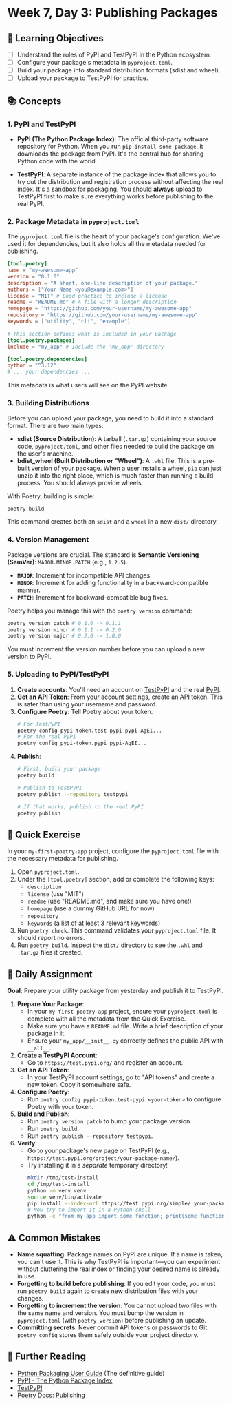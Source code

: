 # Week 7, Day 3: Publishing Packages

## 🎯 Learning Objectives
- [ ] Understand the roles of PyPI and TestPyPI in the Python ecosystem.
- [ ] Configure your package's metadata in `pyproject.toml`.
- [ ] Build your package into standard distribution formats (sdist and wheel).
- [ ] Upload your package to TestPyPI for practice.

## 📚 Concepts

### 1. PyPI and TestPyPI
- **PyPI (The Python Package Index)**: The official third-party software repository for Python. When you run `pip install some-package`, it downloads the package from PyPI. It's the central hub for sharing Python code with the world.

- **TestPyPI**: A separate instance of the package index that allows you to try out the distribution and registration process without affecting the real index. It's a sandbox for packaging. You should **always** upload to TestPyPI first to make sure everything works before publishing to the real PyPI.

### 2. Package Metadata in `pyproject.toml`
The `pyproject.toml` file is the heart of your package's configuration. We've used it for dependencies, but it also holds all the metadata needed for publishing.

```toml
[tool.poetry]
name = "my-awesome-app"
version = "0.1.0"
description = "A short, one-line description of your package."
authors = ["Your Name <you@example.com>"]
license = "MIT" # Good practice to include a license
readme = "README.md" # A file with a longer description
homepage = "https://github.com/your-username/my-awesome-app"
repository = "https://github.com/your-username/my-awesome-app"
keywords = ["utility", "cli", "example"]

# This section defines what is included in your package
[tool.poetry.packages]
include = "my_app" # Include the 'my_app' directory

[tool.poetry.dependencies]
python = "^3.12"
# ... your dependencies ...
```
This metadata is what users will see on the PyPI website.

### 3. Building Distributions
Before you can upload your package, you need to build it into a standard format. There are two main types:
- **sdist (Source Distribution)**: A tarball (`.tar.gz`) containing your source code, `pyproject.toml`, and other files needed to build the package on the user's machine.
- **bdist_wheel (Built Distribution or "Wheel")**: A `.whl` file. This is a pre-built version of your package. When a user installs a wheel, `pip` can just unzip it into the right place, which is much faster than running a build process. You should always provide wheels.

With Poetry, building is simple:
```bash
poetry build
```
This command creates both an `sdist` and a `wheel` in a new `dist/` directory.

### 4. Version Management
Package versions are crucial. The standard is **Semantic Versioning (SemVer)**: `MAJOR.MINOR.PATCH` (e.g., `1.2.5`).
- **`MAJOR`**: Increment for incompatible API changes.
- **`MINOR`**: Increment for adding functionality in a backward-compatible manner.
- **`PATCH`**: Increment for backward-compatible bug fixes.

Poetry helps you manage this with the `poetry version` command:
```bash
poetry version patch # 0.1.0 -> 0.1.1
poetry version minor # 0.1.1 -> 0.2.0
poetry version major # 0.2.0 -> 1.0.0
```
You must increment the version number before you can upload a new version to PyPI.

### 5. Uploading to PyPI/TestPyPI
1.  **Create accounts**: You'll need an account on [TestPyPI](https://test.pypi.org/) and the real [PyPI](https://pypi.org/).
2.  **Get an API Token**: From your account settings, create an API token. This is safer than using your username and password.
3.  **Configure Poetry**: Tell Poetry about your token.
    ```bash
    # For TestPyPI
    poetry config pypi-token.test-pypi pypi-AgEI...
    # For the real PyPI
    poetry config pypi-token.pypi pypi-AgEI...
    ```
4.  **Publish**:
    ```bash
    # First, build your package
    poetry build

    # Publish to TestPyPI
    poetry publish --repository testpypi

    # If that works, publish to the real PyPI
    poetry publish
    ```

## 🔹 Quick Exercise

In your `my-first-poetry-app` project, configure the `pyproject.toml` file with the necessary metadata for publishing.

1.  Open `pyproject.toml`.
2.  Under the `[tool.poetry]` section, add or complete the following keys:
    - `description`
    - `license` (use "MIT")
    - `readme` (use "README.md", and make sure you have one!)
    - `homepage` (use a dummy GitHub URL for now)
    - `repository`
    - `keywords` (a list of at least 3 relevant keywords)
3.  Run `poetry check`. This command validates your `pyproject.toml` file. It should report no errors.
4.  Run `poetry build`. Inspect the `dist/` directory to see the `.whl` and `.tar.gz` files it created.

## 📝 Daily Assignment
**Goal**: Prepare your utility package from yesterday and publish it to TestPyPI.

1.  **Prepare Your Package**:
    -   In your `my-first-poetry-app` project, ensure your `pyproject.toml` is complete with all the metadata from the Quick Exercise.
    -   Make sure you have a `README.md` file. Write a brief description of your package in it.
    -   Ensure your `my_app/__init__.py` correctly defines the public API with `__all__`.
2.  **Create a TestPyPI Account**:
    -   Go to `https://test.pypi.org/` and register an account.
3.  **Get an API Token**:
    -   In your TestPyPI account settings, go to "API tokens" and create a new token. Copy it somewhere safe.
4.  **Configure Poetry**:
    -   Run `poetry config pypi-token.test-pypi <your-token>` to configure Poetry with your token.
5.  **Build and Publish**:
    -   Run `poetry version patch` to bump your package version.
    -   Run `poetry build`.
    -   Run `poetry publish --repository testpypi`.
6.  **Verify**:
    -   Go to your package's new page on TestPyPI (e.g., `https://test.pypi.org/project/your-package-name/`).
    -   Try installing it in a *separate* temporary directory!
        ```bash
        mkdir /tmp/test-install
        cd /tmp/test-install
        python -m venv venv
        source venv/bin/activate
        pip install --index-url https://test.pypi.org/simple/ your-package-name
        # Now try to import it in a Python shell
        python -c "from my_app import some_function; print(some_function())"
        ```

## ⚠️ Common Mistakes
- **Name squatting**: Package names on PyPI are unique. If a name is taken, you can't use it. This is why TestPyPI is important—you can experiment without cluttering the real index or finding your desired name is already in use.
- **Forgetting to build before publishing**: If you edit your code, you must run `poetry build` again to create new distribution files with your changes.
- **Forgetting to increment the version**: You cannot upload two files with the same name and version. You must bump the version in `pyproject.toml` (with `poetry version`) before publishing an update.
- **Committing secrets**: Never commit API tokens or passwords to Git. `poetry config` stores them safely outside your project directory.

## 📖 Further Reading
- [Python Packaging User Guide](https://packaging.python.org/en/latest/) (The definitive guide)
- [PyPI - The Python Package Index](https://pypi.org/)
- [TestPyPI](https://test.pypi.org/)
- [Poetry Docs: Publishing](https://python-poetry.org/docs/basic-usage/#publishing-to-pypi)

